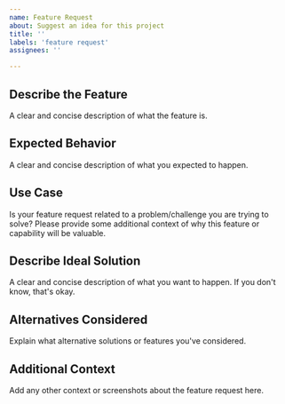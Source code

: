 ```yaml
---
name: Feature Request
about: Suggest an idea for this project
title: ''
labels: 'feature request'
assignees: ''

---
```


## Describe the Feature

A clear and concise description of what the feature is.

## Expected Behavior

A clear and concise description of what you expected to happen.

## Use Case

Is your feature request related to a problem/challenge you are trying to solve? Please provide some additional context of why this feature or capability will be valuable.

## Describe Ideal Solution

A clear and concise description of what you want to happen. If you don't know, that's okay.

## Alternatives Considered

Explain what alternative solutions or features you've considered.

## Additional Context

Add any other context or screenshots about the feature request here.
